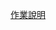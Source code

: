 [作業說明](https://github.com/annie910201/NCKU/blob/main/%E5%A4%A7%E4%B8%89%E4%B8%8B/%E7%B7%A8%E8%AD%AF%E7%B3%BB%E7%B5%B1/homework/hw1/%CE%BCRust_%20A%20Simple%20Rust%20Programming%20Language.md)
